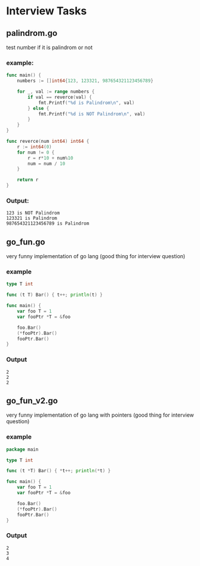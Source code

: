 # Interview Tasks

## palindrom.go 

test number if it is palindrom or not 

### example:

```go
func main() {
	numbers := []int64{123, 123321, 987654321123456789}

	for _, val := range numbers {
		if val == reverce(val) {
			fmt.Printf("%d is Palindrom\n", val)
		} else {
			fmt.Printf("%d is NOT Palindrom\n", val)
		}
	}
}

func reverce(num int64) int64 {
	r := int64(0)
	for num != 0 {
		r = r*10 + num%10
		num = num / 10
	}

	return r
}
```

### Output:

```shell
123 is NOT Palindrom
123321 is Palindrom
987654321123456789 is Palindrom
```


## go_fun.go

very funny implementation of go lang (good thing for interview question)

### example

```go
type T int

func (t T) Bar() { t++; println(t) }

func main() {
	var foo T = 1
	var fooPtr *T = &foo

	foo.Bar()
	(*fooPtr).Bar()
	fooPtr.Bar()
}
```

### Output

```shell
2
2
2
```


## go_fun_v2.go

very funny implementation of go lang with pointers (good thing for interview question)

### example

```go
package main

type T int

func (t *T) Bar() { *t++; println(*t) }

func main() {
	var foo T = 1
	var fooPtr *T = &foo

	foo.Bar()
	(*fooPtr).Bar()
	fooPtr.Bar()
}
```

### Output

```shell
2
3
4
```